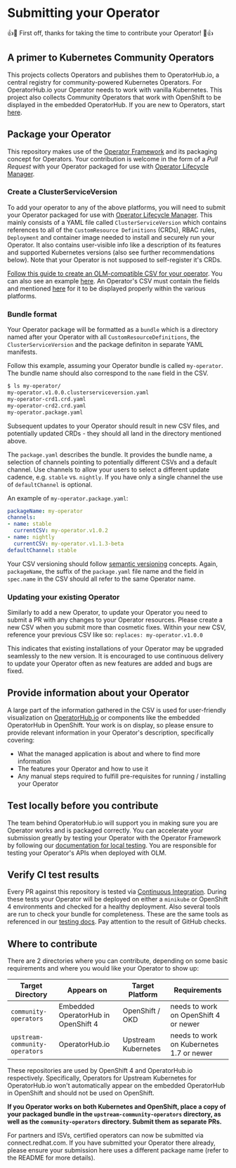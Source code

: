 # Submitting your Operator

:+1::tada: First off, thanks for taking the time to contribute your Operator! :tada::+1:

## A primer to Kubernetes Community Operators

This projects collects Operators and publishes them to OperatorHub.io, a central registry for community-powered Kubernetes Operators. For OperatorHub.io your Operator needs to work with vanilla Kubernetes.
This project also collects Community Operators that work with OpenShift to be displayed in the embedded OperatorHub. If you are new to Operators, start [here](https://github.com/operator-framework/getting-started).

## Package your Operator

This repository makes use of the [Operator Framework](https://github.com/operator-framework) and its packaging concept for Operators. Your contribution is welcome in the form of a _Pull Request_ with your Operator packaged for use with [Operator Lifecycle Manager](https://github.com/operator-framework/operator-lifecycle-manager/).

### Create a ClusterServiceVersion

To add your operator to any of the above platforms, you will need to submit your Operator packaged for use with [Operator Lifecycle Manager](https://github.com/operator-framework/operator-lifecycle-manager/). This mainly consists of a YAML file called `ClusterServiceVersion` which contains references to all of the `CustomResource Definitions` (CRDs), RBAC rules, `Deployment` and container image needed to install and securely run your Operator. It also contains user-visible info like a description of its features and supported Kubernetes versions (also see  further recommendations below).  Note that your Operator is not supposed to self-register it's CRDs.

[Follow this guide to create an OLM-compatible CSV for your operator](https://github.com/operator-framework/operator-lifecycle-manager/blob/master/doc/design/building-your-csv.md). You can also see an example [here](./required-fields.md#example-csv). An Operator's CSV must contain the fields and mentioned [here](./required-fields.md#required-fields-for-operatorhub) for it to be displayed properly within the various platforms.

### Bundle format

Your Operator package will be formatted as a `bundle` which is a directory named after your Operator with all `CustomResourceDefinitions`, the `ClusterServiceVersion` and the package definiton in separate YAML manifests.

Follow this example, assuming your Operator bundle is called `my-operator`. The bundle name should also correspond to the `name` field in the CSV.

```bash
$ ls my-operator/
my-operator.v1.0.0.clusterserviceversion.yaml
my-operator-crd1.crd.yaml
my-operator-crd2.crd.yaml
my-operator.package.yaml
```

Subsequent updates to your Operator should result in new CSV files, and potentially updated CRDs - they should all land in the directory mentioned above.

The `package.yaml` describes the bundle. It provides the bundle name, a selection of channels pointing to potentially different CSVs and a default channel. Use channels to allow your users to select a different update cadence, e.g. `stable` vs. `nightly`. If you have only a single channel the use of `defaultChannel` is optional.

An example of `my-operator.package.yaml`:

```yaml
packageName: my-operator
channels:
- name: stable
  currentCSV: my-operator.v1.0.2
- name: nightly
  currentCSV: my-operator.v1.1.3-beta
defaultChannel: stable
```

Your CSV versioning should follow [semantic versioning](https://semver.org/) concepts. Again, `packageName`, the suffix of the `package.yaml` file name and the field in `spec.name` in the CSV should all refer to the same Operator name.

### Updating your existing Operator

Similarly to add a new Operator, to update your Operator you need to submit a PR with any changes to your Operator resources. Please create a new CSV when you submit more than cosmetic fixes. Within your new CSV, reference your previous CSV like so: `replaces: my-operator.v1.0.0`

This indicates that existing installations of your Operator may be upgraded seamlessly to the new version. It is encouraged to use continuous delivery to update your Operator often as new features are added and bugs are fixed.

## Provide information about your Operator

A large part of the information gathered in the CSV is used for user-friendly visualization on [OperatorHub.io](https://operatorhub.io) or components like the embedded OperatorHub in OpenShift. Your work is on display, so please ensure to provide relevant information in your Operator's description, specifically covering:

* What the managed application is about and where to find more information
* The features your Operator and how to use it
* Any manual steps required to fulfill pre-requisites for running / installing your Operator

## Test locally before you contribute

The team behind OperatorHub.io will support you in making sure you are Operator works and is packaged correctly. You can accelerate your submission greatly by testing your Operator with the Operator Framework by following our [documentation for local testing](./testing-operators.md). You are responsible for testing your Operator's APIs when deployed with OLM.

## Verify CI test results

Every PR against this repository is tested via [Continuous Integration](./ci.md). During these tests your Operator will be deployed on either a `minikube` or OpenShift 4 environments and checked for a healthy deployment. Also several tools are run to check your bundle for completeness. These are the same tools as referenced in our [testing docs](./testing-operators.md). Pay attention to the result of GitHub checks.

## Where to contribute

There are 2 directories where you can contribute, depending on some basic requirements and where you would like your Operator to show up:

| Target Directory               | Appears on                 | Target Platform             | Requirements                             |
|--------------------------------|----------------------------|-----------------------------|------------------------------------------|
| `community-operators`          | Embedded OperatorHub in OpenShift 4 | OpenShift / OKD             | needs to work on OpenShift 4 or newer    |
| `upstream-community-operators` | OperatorHub.io             | Upstream Kubernetes | needs to work on Kubernetes 1.7 or newer |

These repositories are used by OpenShift 4 and OperatorHub.io respectively. Specifically, Operators for Upstream Kubernetes for OperatorHub.io won't automatically appear on the embedded OperatorHub in OpenShift and should not be used on OpenShift.

**If you Operator works on both Kubernetes and OpenShift, place a copy of your packaged bundle in the `upstream-community-operators` directory, as well as the `community-operators` directory. Submit them as separate PRs.**

For partners and ISVs, certified operators can now be submitted via connect.redhat.com. If you have submitted your Operator there already, please ensure your submission here uses a different package name (refer to the README for more details).
